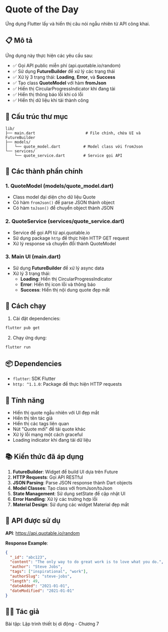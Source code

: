 # Quote of the Day

Ứng dụng Flutter lấy và hiển thị câu nói ngẫu nhiên từ API công khai.

## 📋 Mô tả

Ứng dụng này thực hiện các yêu cầu sau:
- ✅ Gọi API public miễn phí (api.quotable.io/random)
- ✅ Sử dụng **FutureBuilder** để xử lý các trạng thái
- ✅ Xử lý 3 trạng thái: **Loading**, **Error**, và **Success**
- ✅ Tạo class **QuoteModel** với hàm **fromJson**
- ✅ Hiển thị CircularProgressIndicator khi đang tải
- ✅ Hiển thị thông báo lỗi khi có lỗi
- ✅ Hiển thị dữ liệu khi tải thành công

## 📁 Cấu trúc thư mục

```
lib/
├── main.dart                      # File chính, chứa UI và FutureBuilder
├── models/
│   └── quote_model.dart          # Model class với fromJson
└── services/
    └── quote_service.dart        # Service gọi API
```

## 🎯 Các thành phần chính

### 1. QuoteModel (models/quote_model.dart)
- Class model đại diện cho dữ liệu Quote
- Có hàm `fromJson()` để parse JSON thành object
- Có hàm `toJson()` để chuyển object thành JSON

### 2. QuoteService (services/quote_service.dart)
- Service để gọi API từ api.quotable.io
- Sử dụng package `http` để thực hiện HTTP GET request
- Xử lý response và chuyển đổi thành QuoteModel

### 3. Main UI (main.dart)
- Sử dụng **FutureBuilder** để xử lý async data
- Xử lý 3 trạng thái:
  - **Loading**: Hiển thị CircularProgressIndicator
  - **Error**: Hiển thị icon lỗi và thông báo
  - **Success**: Hiển thị nội dung quote đẹp mắt

## 🚀 Cách chạy

1. Cài đặt dependencies:
```bash
flutter pub get
```

2. Chạy ứng dụng:
```bash
flutter run
```

## 📦 Dependencies

- `flutter`: SDK Flutter
- `http: ^1.1.0`: Package để thực hiện HTTP requests

## 🎨 Tính năng

- Hiển thị quote ngẫu nhiên với UI đẹp mắt
- Hiển thị tên tác giả
- Hiển thị các tags liên quan
- Nút "Quote mới" để tải quote khác
- Xử lý lỗi mạng một cách graceful
- Loading indicator khi đang tải dữ liệu

## 📚 Kiến thức đã áp dụng

1. **FutureBuilder**: Widget để build UI dựa trên Future
2. **HTTP Requests**: Gọi API RESTful
3. **JSON Parsing**: Parse JSON response thành Dart objects
4. **Model Classes**: Tạo class với fromJson/toJson
5. **State Management**: Sử dụng setState để cập nhật UI
6. **Error Handling**: Xử lý các trường hợp lỗi
7. **Material Design**: Sử dụng các widget Material đẹp mắt

## 🔧 API được sử dụ

**API**: https://api.quotable.io/random

**Response Example**:
```json
{
  "_id": "abc123",
  "content": "The only way to do great work is to love what you do.",
  "author": "Steve Jobs",
  "tags": ["inspirational", "work"],
  "authorSlug": "steve-jobs",
  "length": 49,
  "dateAdded": "2021-01-01",
  "dateModified": "2021-01-01"
}
```

## 👨‍💻 Tác giả

Bài tập: Lập trình thiết bị di động - Chương 7
